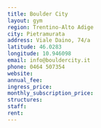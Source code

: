 ```yaml
---
title: Boulder City
layout: gym
region: Trentino-Alto Adige
city: Pietramurata
address: Viale Daino, 74/a
latitude: 46.0283
longitude: 10.946098
email: info@bouldercity.it
phone: 0464 507354
website: 
annual_fee: 
ingress_price: 
monthly_subscription_price: 
structures: 
staff: 
rent: 
---
```


